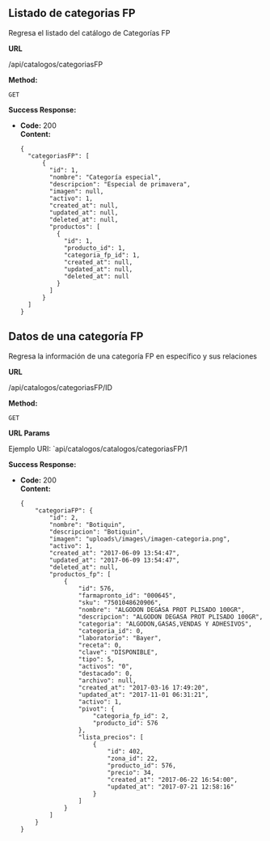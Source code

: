       
## Listado de categorias FP
Regresa el listado del catálogo de Categorías FP

 **URL**

  /api/catalogos/categoriasFP

 **Method:**

  `GET`

**Success Response:**

* **Code:** 200 <br />
  **Content:** 
  
      {
        "categoriasFP": [
            {
              "id": 1,
              "nombre": "Categoría especial",
              "descripcion": "Especial de primavera",
              "imagen": null,
              "activo": 1,
              "created_at": null,
              "updated_at": null,
              "deleted_at": null,
              "productos": [
                {
                  "id": 1,
                  "producto_id": 1,
                  "categoria_fp_id": 1,
                  "created_at": null,
                  "updated_at": null,
                  "deleted_at": null
                }
              ]
            }
        ]
      }

 
**Datos de una categoría FP**
----
  Regresa la información de una categoría FP en específico y sus relaciones

 **URL**

  /api/catalogos/categoriasFP/ID

 **Method:**

  `GET`
      
  **URL Params**

  Ejemplo URI: `api/catalogos/catalogos/categoriasFP/1
  

 **Success Response:**

  * **Code:** 200 <br />
    **Content:** 

        {
        	"categoriaFP": {
        		"id": 2,
        		"nombre": "Botiquin",
        		"descripcion": "Botiquin",
        		"imagen": "uploads\/images\/imagen-categoria.png",
        		"activo": 1,
        		"created_at": "2017-06-09 13:54:47",
        		"updated_at": "2017-06-09 13:54:47",
        		"deleted_at": null,
        		"productos_fp": [
        			{
        				"id": 576,
        				"farmapronto_id": "000645",
        				"sku": "7501048620906",
        				"nombre": "ALGODON DEGASA PROT PLISADO 100GR",
        				"descripcion": "ALGODON DEGASA PROT PLISADO 100GR",
        				"categoria": "ALGODON,GASAS,VENDAS Y ADHESIVOS",
        				"categoria_id": 0,
        				"laboratorio": "Bayer",
        				"receta": 0,
        				"clave": "DISPONIBLE",
        				"tipo": 5,
        				"activos": "0",
        				"destacado": 0,
        				"archivo": null,
        				"created_at": "2017-03-16 17:49:20",
        				"updated_at": "2017-11-01 06:31:21",
        				"activo": 1,
        				"pivot": {
        					"categoria_fp_id": 2,
        					"producto_id": 576
        				},
        				"lista_precios": [
        					{
        						"id": 402,
        						"zona_id": 22,
        						"producto_id": 576,
        						"precio": 34,
        						"created_at": "2017-06-22 16:54:00",
        						"updated_at": "2017-07-21 12:58:16"
        					}
        				]
        			}
        		]
        	}
        }